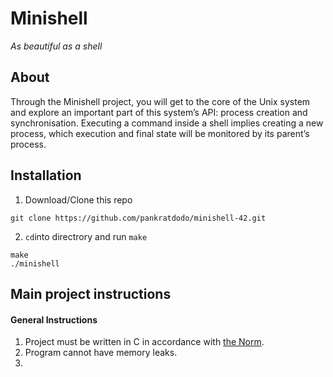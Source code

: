 # Minishell

*As beautiful as a shell*

## About
Through the Minishell project, you will get to the core of the Unix system and explore
an important part of this system’s API: process creation and synchronisation. Executing
a command inside a shell implies creating a new process, which execution and final state
will be monitored by its parent’s process.

## Installation
1. Download/Clone this repo
```
git clone https://github.com/pankratdodo/minishell-42.git
```
2. `cd`into directrory and run `make`
```
make
./minishell
```
## Main project instructions
#### General Instructions
1. Project must be written in C in accordance with [the Norm](https://github.com/R4meau/minishell/blob/master/norme.en.pdf).
2. Program cannot have memory leaks.
3. 

